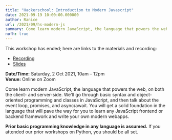```yaml
---
title: "Hackerschool: Introduction to Modern Javascript"
date: 2021-09-19 10:00:00.000000
author: Ranice
url: /2021/09/hs-modern-js
summary: Come learn modern JavaScript, the language that powers the web, on both the client and server-side.
nofh: true
---
```


This workshop has ended; here are links to the materials and recording:

- [Recording](https://www.youtube.com/watch?v=1h8n0l30ptA)
- [Slides](https://nushackers.github.io/p-hs2110-js/)

**Date/Time:** Saturday, 2 Oct 2021, 10am &ndash; 12pm<br />
**Venue:** Online on Zoom

Come learn modern JavaScript, the language that powers the web, on both the client- and server-side. We'll go through basic syntax and object-oriented programming and classes in JavaScript, and then talk about the event loop, promises, and async/await. You will get a solid foundation in the language that will pave the way for you to learn any JavaScript frontend or backend framework and write your own modern webapps.

**Prior basic programming knowledge in any language is assumed.** If you attended our prior workshops on Python, you should be all set.